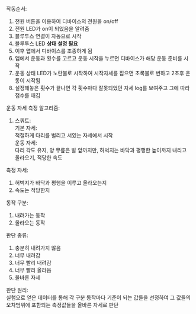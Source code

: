  작동순서:  
1. 전원 버튼을 이용하여 디바이스의 전원을 on/off  
2. 전원 LED가 on이 되었음을 알려줌  
3. 블루투스 연결이 자동으로 시작
4. 블루투스 LED __상태 설명 필요__
5. 이후 앱에서 디바이스를 조종하게 됨
6. 앱에서 운동과 횟수를 고르고 운동 시작을 누르면 디바이스가 해당 운동 준비를 시작
7. 운동 상태 LED가 노란불로 시작하여 시작자세를 잡으면 초록불로 변하고 2초후 운동이 시작됨
8. 설정해놓은 횟수가 끝나면 각 횟수마다 잘못되었던 자세 log를 보여주고 그에 따라 점수를 매김

운동 자세 측정 알고리즘:  
1. 스쿼트:  
기본 자세:  
적절하게 다리를 벌리고 서있는 자세에서 시작  
운동 자세:  
다리 각도 유지, 양 무릎은 발 앞까지만, 허벅지는 바닥과 평행한 높이까지 내리고 올라오기, 적당한 속도  

측정 자세:   
1. 허벅지가 바닥과 평행을 이루고 올라오는지  
2. 속도는 적당한지  

동작 구분:  
1. 내려가는 동작  
2. 올라오는 동작  

판단 종류:  
1. 충분히 내려가지 않음  
2. 너무 내려감    
3. 너무 빨리 내려감  
4. 너무 빨리 올라옴  
5. 올바른 자세  

판단 원리:  
실험으로 얻은 데이터를 통해 각 구분 동작마다 기준이 되는 값들을 선정하여 그 값들의 오차범위에 포함되는 측정값들을 올바른 자세로 판단



